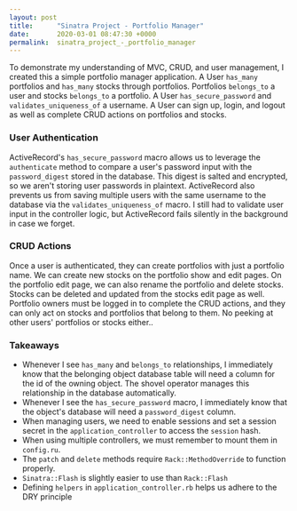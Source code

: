 ```yaml
---
layout: post
title:      "Sinatra Project - Portfolio Manager"
date:       2020-03-01 08:47:30 +0000
permalink:  sinatra_project_-_portfolio_manager
---
```


To demonstrate my understanding of MVC, CRUD, and user management, I created this a simple portfolio manager application. A User `has_many` portfolios and `has_many` stocks through portfolios. Portfolios `belongs_to` a user and stocks `belongs_to` a portfolio. A User `has_secure_password` and `validates_uniqueness_of` a username. A User can sign up, login, and logout as well as complete CRUD actions on portfolios and stocks.

### User Authentication
ActiveRecord's `has_secure_password` macro allows us to leverage the `authenticate` method to compare a user's password input with the `password_digest` stored in the database. This digest is salted and encrypted, so we aren't storing user passwords in plaintext. ActiveRecord also prevents us from saving multiple users with the same username to the database via the `validates_uniqueness_of` macro. I still had to validate user input in the controller logic, but ActiveRecord fails silently in the background in case we forget.

### CRUD Actions
Once a user is authenticated, they can create portfolios with just a portfolio name. We can create new stocks on the portfolio show and edit pages. On the portfolio edit page, we can also rename the portfolio and delete stocks. Stocks can be deleted and updated from the stocks edit page as well. Portfolio owners must be logged in to complete the CRUD actions, and they can only act on stocks and portfolios that belong to them. No peeking at other users' portfolios or stocks either..

### Takeaways
* Whenever I see `has_many` and `belongs_to` relationships, I immediately know that the belonging object database table will need a column for the id of the owning object. The shovel operator manages this relationship in the database automatically.
* Whenever I see the `has_secure_password` macro, I immediately know that the  object's database will need a `password_digest` column.
* When managing users, we need to enable sessions and set a session secret in the `application_controller` to access the `session` hash.
* When using multiple controllers, we must remember to mount them in `config.ru`.
* The `patch` and `delete` methods require `Rack::MethodOverride` to function properly.
* `Sinatra::Flash` is slightly easier to use than `Rack::Flash`
* Defining `helpers` in `application_controller.rb` helps us adhere to the DRY principle

